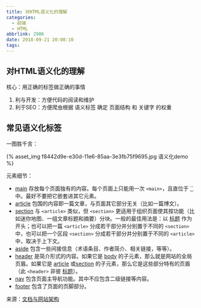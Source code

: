 ```yaml
---
title: 对HTML语义化的理解
categories:
  - 前端
  - HTML
abbrlink: 2906
date: 2018-09-21 20:08:10
tags:
---
```


## 对HTML语义化的理解

核心：用正确的标签做正确的事情

1. 利与开发：方便代码的阅读和维护
2. 利于SEO：方便爬虫根据 语义标签 确定 页面结构 和 关键字 的权重

<!-- mere -->

## 常见语义化标签

一图胜千言：

{% asset_img f8442d9e-e30d-11e6-85aa-3e3fb75f9695.jpg 语义化demo %}


元素细节：

- [main](https://developer.mozilla.org/zh-CN/docs/Web/HTML/Element/main) 存放每个页面独有的内容。每个页面上只能用一次 `<main>`，且直位于 [``](https://developer.mozilla.org/zh-CN/docs/Web/HTML/Element/body)中。最好不要把它嵌套进其它元素。
- [article](https://developer.mozilla.org/zh-CN/docs/Web/HTML/Element/article) 包围的内容即一篇文章，与页面其它部分无关（比如一篇博文）。
- [section](https://developer.mozilla.org/zh-CN/docs/Web/HTML/Element/section) 与 `<article>` 类似，但 `<section>` 更适用于组织页面使其按功能（比如迷你地图、一组文章标题和摘要）分块。一般的最佳用法是：以 [标题](https://developer.mozilla.org/en-US/Learn/HTML/Howto/Set_up_a_proper_title_hierarchy) 作为开头；也可以把一篇 `<article>` 分成若干部分并分别置于不同的 `<section>` 中，也可以把一个区段 `<section>` 分成若干部分并分别置于不同的 `<article>` 中，取决于上下文。
- [aside](https://developer.mozilla.org/zh-CN/docs/Web/HTML/Element/aside) 包含一些间接信息（术语条目、作者简介、相关链接，等等）。
- [header](https://developer.mozilla.org/zh-CN/docs/Web/HTML/Element/header) 是简介形式的内容。如果它是 [body](https://developer.mozilla.org/zh-CN/docs/Web/HTML/Element/body) 的子元素，那么就是网站的全局页眉。如果它是 [article](https://developer.mozilla.org/zh-CN/docs/Web/HTML/Element/article) 或[section](https://developer.mozilla.org/zh-CN/docs/Web/HTML/Element/section) 的子元素，那么它是这些部分特有的页眉（此 `<header>` 非彼 [标题](https://developer.mozilla.org/zh-CN/docs/learn/HTML/Introduction_to_HTML/The_head_metadata_in_HTML#增加一个标题)）。
- [nav](https://developer.mozilla.org/zh-CN/docs/Web/HTML/Element/nav) 包含页面主导航功能。其中不应包含二级链接等内容。
- [footer](https://developer.mozilla.org/zh-CN/docs/Web/HTML/Element/footer) 包含了页面的页脚部分。

来源：[文档与网站架构](https://developer.mozilla.org/zh-CN/docs/learn/HTML/Introduction_to_HTML/文件和网站结构)